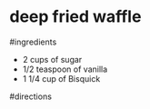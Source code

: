 # deep fried waffle 

#ingredients
 - 2 cups of sugar
 - 1/2 teaspoon of vanilla
 - 1 1/4 cup of Bisquick

#directions

